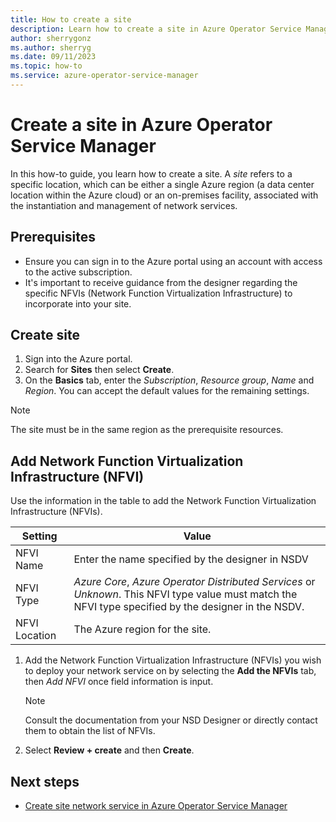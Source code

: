 ```yaml
---
title: How to create a site
description: Learn how to create a site in Azure Operator Service Manager.
author: sherrygonz
ms.author: sherryg
ms.date: 09/11/2023
ms.topic: how-to
ms.service: azure-operator-service-manager
---
```


# Create a site in Azure Operator Service Manager

In this how-to guide, you learn how to create a site. A *site* refers to a specific location, which can be either a single Azure region (a data center location within the Azure cloud) or an on-premises facility, associated with the instantiation and management of network services.

## Prerequisites

- Ensure you can sign in to the Azure portal using an account with access to the active subscription.
- It's important to receive guidance from the designer regarding the specific NFVIs (Network Function Virtualization Infrastructure) to incorporate into your site.

## Create site

1. Sign into the Azure portal.
1. Search for **Sites** then select **Create**.
1. On the **Basics** tab, enter the *Subscription*, *Resource group*, *Name* and *Region*. You can accept the default values for the remaining settings.

> [!NOTE]
> The site must be in the same region as the prerequisite resources.

## Add Network Function Virtualization Infrastructure (NFVI)

Use the information in the table to add the Network Function Virtualization Infrastructure (NFVIs).

|Setting|Value|
|---|---|
| NFVI Name| Enter the name specified by the designer in NSDV| 
| NFVI Type| *Azure Core*, *Azure Operator Distributed Services* or *Unknown*.  This NFVI type value must match the NFVI type specified by the designer in the NSDV.|
| NFVI Location | The Azure region for the site.|


1. Add the Network Function Virtualization Infrastructure (NFVIs) you wish to deploy your network service on by selecting the **Add the NFVIs** tab, then *Add NFVI* once field information is input.

    > [!NOTE]
    > Consult the documentation from your NSD Designer or directly contact them to obtain the list of NFVIs.

1. Select **Review + create** and then **Create**.

## Next steps

- [Create site network service in Azure Operator Service Manager](how-to-create-site-network-service.md)